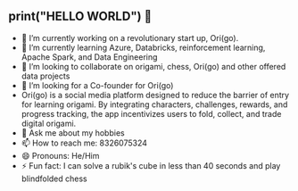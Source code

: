 ## print("HELLO WORLD") 👋
- 🔭 I’m currently working on a revolutionary start up, Ori(go). 
- 🌱 I’m currently learning Azure, Databricks, reinforcement learning, Apache Spark, and Data Engineering 
- 👯 I’m looking to collaborate on origami, chess, Ori(go) and other offered data projects
- 🤔 I’m looking for a Co-founder for Ori(go)
- Ori(go) is a social media platform designed to reduce the barrier of entry for learning origami. By integrating characters, challenges, rewards, and progress tracking, the app incentivizes users to fold, collect, and trade digital origami.
- 💬 Ask me about my hobbies 
- 📫 How to reach me: 8326075324
- 😄 Pronouns: He/Him
- ⚡ Fun fact: I can solve a rubik's cube in less than 40 seconds and play blindfolded chess
<!--
**Rxbrooks15/Rxbrooks15** is a ✨ _special_ ✨ repository because its `README.md` (this file) appears on your GitHub profile.

Here are some ideas to get you started:


-->
